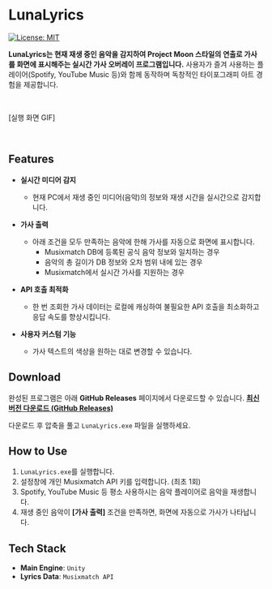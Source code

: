 # LunaLyrics

[![License: MIT](https://img.shields.io/badge/License-MIT-yellow.svg)](LICENSE)

**LunaLyrics는 현재 재생 중인 음악을 감지하여 Project Moon 스타일의 연출로 가사를 화면에 표시해주는 실시간 가사 오버레이 프로그램입니다.**
사용자가 즐겨 사용하는 플레이어(Spotify, YouTube Music 등)와 함께 동작하며 독창적인 타이포그래피 아트 경험을 제공합니다.

<br>

[실행 화면 GIF]

<br>

## Features
* **실시간 미디어 감지**
    * 현재 PC에서 재생 중인 미디어(음악)의 정보와 재생 시간을 실시간으로 감지합니다.

* **가사 출력**
    * 아래 조건을 모두 만족하는 음악에 한해 가사를 자동으로 화면에 표시합니다.
        * Musixmatch DB에 등록된 공식 음악 정보와 일치하는 경우
        * 음악의 총 길이가 DB 정보와 오차 범위 내에 있는 경우
        * Musixmatch에서 실시간 가사를 지원하는 경우

* **API 호출 최적화**
    * 한 번 조회한 가사 데이터는 로컬에 캐싱하여 불필요한 API 호출을 최소화하고 응답 속도를 향상시킵니다.

* **사용자 커스텀 기능**
    * 가사 텍스트의 색상을 원하는 대로 변경할 수 있습니다.

## Download
완성된 프로그램은 아래 **GitHub Releases** 페이지에서 다운로드할 수 있습니다.
**[최신 버전 다운로드 (GitHub Releases)](https://github.com/your-username/LunaLyrics/releases)**

다운로드 후 압축을 풀고 `LunaLyrics.exe` 파일을 실행하세요.

## How to Use
1.  `LunaLyrics.exe`를 실행합니다.
2.  설정창에 개인 Musixmatch API 키를 입력합니다. (최초 1회)
3.  Spotify, YouTube Music 등 평소 사용하시는 음악 플레이어로 음악을 재생합니다.
4.  재생 중인 음악이 **[가사 출력]** 조건을 만족하면, 화면에 자동으로 가사가 나타납니다.

## Tech Stack
* **Main Engine**: `Unity`
* **Lyrics Data**: `Musixmatch API`
